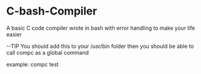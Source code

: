 # C-bash-Compiler
A basic C code compiler wrote in bash with error handling to make your life easier

--TIP
You should add this to your /usr/bin folder then you should be able to call compc as a global command

example: compc test
